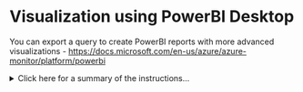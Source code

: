 # Visualization using PowerBI Desktop

You can export a query to create PowerBI reports with more advanced visualizations - https://docs.microsoft.com/en-us/azure/azure-monitor/platform/powerbi

<details><summary>Click here for a summary of the instructions...</summary>
<p>

**In Azure Monitor Logs:**

1. After running a query, in the menu bar select **Export > Power BI Query (M)** to generate a "PowerBIQuery.txt" file.

2. Open the "PowerBIQuery.txt" text file and copy its contents.

**In PowerBI Desktop:**

1. In the top menu bar click on the **Get Data** button and choose **Blank Query** to open the *Query Editor* window.

2. In the *Query Editor* window, from the top menu bar select **Advanced Editor**.

3. In the *Advanced Editor* window paste the contents of the exported file into the query and click **Done**. You may be prompted for credentials to connect to Azure.

4. Type in a descriptive name for the query if you wish, then click **Close and Apply** to add the dataset to the report.

5. Create your report. If you wish to publish the report to PowerBI, in the top menu bar click on the **Publish** button.

</p>
